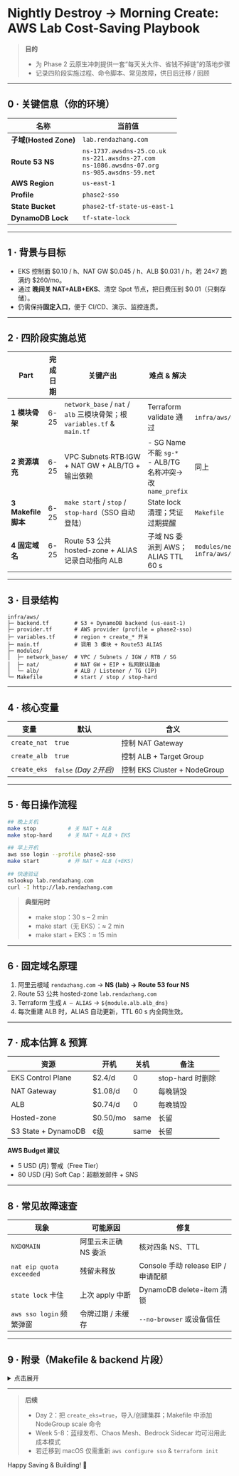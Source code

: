 # Nightly Destroy → Morning Create: AWS Lab Cost-Saving Playbook

> **目的**
>
> * 为 Phase 2 云原生冲刺提供一套“每天关大件、省钱不掉链”的落地步骤
> * 记录四阶段实施过程、命令脚本、常见故障，供日后迁移 / 回顾

---

## 0 · 关键信息（你的环境）

| 名称                  | 当前值                                                                                                      |
| ------------------- | -------------------------------------------------------------------------------------------------------- |
| **子域(Hosted Zone)** | `lab.rendazhang.com`                                                                                     |
| **Route 53 NS**     | `ns-1737.awsdns-25.co.uk`<br>`ns-221.awsdns-27.com`<br>`ns-1086.awsdns-07.org`<br>`ns-985.awsdns-59.net` |
| **AWS Region**      | `us-east-1`                                                                                              |
| **Profile**         | `phase2-sso`                                                                                             |
| **State Bucket**    | `phase2-tf-state-us-east-1`                                                                              |
| **DynamoDB Lock**   | `tf-state-lock`                                                                                          |

---

## 1 · 背景与目标

* EKS 控制面 $0.10 / h、NAT GW $0.045 / h、ALB $0.031 / h，若 24×7 跑满约 $260/mo。
* 通过 **晚间关 NAT+ALB+EKS**、清空 Spot 节点，把日费压到 $0.01（只剩存储）。
* 仍需保持**固定入口**，便于 CI/CD、演示、监控连贯。

---

## 2 · 四阶段实施总览

| Part              | 完成日期 | 关键产出                                                              | 难点 & 解决                                              | 目录 / 文件                                                       |
| ----------------- | ---- | ----------------------------------------------------------------- | ---------------------------------------------------- | ------------------------------------------------------------- |
| **1 模块骨架**        | 6-25 | `network_base` / `nat` / `alb` 三模块骨架；根 `variables.tf` & `main.tf` | Terraform validate 通过                                | `infra/aws/modules/*`                                         |
| **2 资源填充**        | 6-25 | VPC∙Subnets∙RTB∙IGW + NAT GW + ALB/TG + 输出依赖                      | - SG Name 不能 `sg-*`<br>- ALB/TG 名称冲突→改 `name_prefix` | 同上                                                            |
| **3 Makefile 脚本** | 6-25 | `make start` / `stop` / `stop-hard`（SSO 自动登陆）                     | State lock 清理；凭证过期提醒                                 | `Makefile`                                                    |
| **4 固定域名**        | 6-25 | Route 53 公共 hosted-zone + ALIAS 记录自动指向 ALB                        | 子域 NS 委派到 AWS；ALIAS TTL 60 s                         | `modules/network_base/data+outputs.tf`<br>`infra/aws/main.tf` |

---

## 3 · 目录结构

```text
infra/aws/
├─ backend.tf        # S3 + DynamoDB backend (us-east-1)
├─ provider.tf       # AWS provider (profile = phase2-sso)
├─ variables.tf      # region + create_* 开关
├─ main.tf           # 调用 3 模块 + Route53 ALIAS
├─ modules/
│  ├─ network_base/  # VPC / Subnets / IGW / RTB / SG
│  ├─ nat/           # NAT GW + EIP + 私网默认路由
│  └─ alb/           # ALB / Listener / TG (IP)
└─ Makefile          # start / stop / stop-hard
```

---

## 4 · 核心变量

| 变量           | 默认                  | 含义                         |
| ------------ | ------------------- | -------------------------- |
| `create_nat` | `true`              | 控制 NAT Gateway             |
| `create_alb` | `true`              | 控制 ALB + Target Group      |
| `create_eks` | `false` *(Day 2开启)* | 控制 EKS Cluster + NodeGroup |

---

## 5 · 每日操作流程

```bash
## 晚上关机
make stop          # 关 NAT + ALB
make stop-hard     # 关 NAT + ALB + EKS

## 早上开机
aws sso login --profile phase2-sso
make start         # 开 NAT + ALB (+EKS)

## 快速验证
nslookup lab.rendazhang.com
curl -I http://lab.rendazhang.com
```

> **典型用时**
>
> * make stop：30 s – 2 min
> * make start（无 EKS）：≈ 2 min
> * make start + EKS：≈ 15 min

---

## 6 · 固定域名原理

1. 阿里云根域 `rendazhang.com` → **NS (lab) → Route 53 four NS**
2. Route 53 公共 hosted-zone `lab.rendazhang.com`
3. Terraform 生成 `A – ALIAS` → `${module.alb.alb_dns}`
4. 每次重建 ALB 时，ALIAS 自动更新，TTL 60 s 内全网生效。

---

## 7 · 成本估算 & 预算

| 资源                  | 开机        | 关机   | 备注            |
| ------------------- | --------- | ---- | ------------- |
| EKS Control Plane   | $2.4/d   | 0    | stop-hard 时删除 |
| NAT Gateway         | $1.08/d  | 0    | 每晚销毁          |
| ALB                 | $0.74/d  | 0    | 每晚销毁          |
| Hosted-zone         | $0.50/mo | same | 长留            |
| S3 State + DynamoDB | ¢级        | same | 长留            |

**AWS Budget 建议**

* 5 USD (月) 警戒（Free Tier）
* 80 USD (月) Soft Cap：超额发邮件 + SNS

---

## 8 · 常见故障速查

| 现象                       | 可能原因         | 修复                            |
| ------------------------ | ------------ | ----------------------------- |
| `NXDOMAIN`               | 阿里云未正确 NS 委派 | 核对四条 NS、TTL                   |
| `nat eip quota exceeded` | 残留未释放        | Console 手动 release EIP / 申请配额 |
| `state lock` 卡住          | 上次 apply 中断  | DynamoDB delete-item 清锁       |
| `aws sso login` 频繁弹窗     | 令牌过期 / 未缓存   | `--no-browser` 或设备信任          |

---

## 9 · 附录（Makefile & backend 片段）

<details><summary>点击展开</summary>

```make
AWS_PROFILE = phase2-sso
TF_DIR      = infra/aws
REGION      = us-east-1

start:
	aws sso login --profile $(AWS_PROFILE)
	terraform -chdir=$(TF_DIR) apply -auto-approve \
	  -var="region=$(REGION)" -var="create_nat=true" -var="create_alb=true" -var="create_eks=false"

stop:
	terraform -chdir=$(TF_DIR) apply -auto-approve \
	  -var="region=$(REGION)" -var="create_nat=false" -var="create_alb=false" -var="create_eks=false"

stop-hard: stop
	eksctl delete cluster --name dev --region $(REGION) || true
```

```hcl
terraform {
  backend "s3" {
    bucket      = "phase2-tf-state-us-east-1"
    key         = "eks/lab/terraform.tfstate"
    region      = "us-east-1"
    profile     = "phase2-sso"
    lock_table  = "tf-state-lock"
  }
}
```

</details>

---

> **后续**
>
> * Day 2：把 `create_eks=true`，导入/创建集群；Makefile 中添加 NodeGroup scale 命令
> * Week 5-8：蓝绿发布、Chaos Mesh、Bedrock Sidecar 均可沿用此成本模式
> * 若迁移到 macOS 仅需重新 `aws configure sso` & `terraform init`

Happy Saving & Building! 🚀
